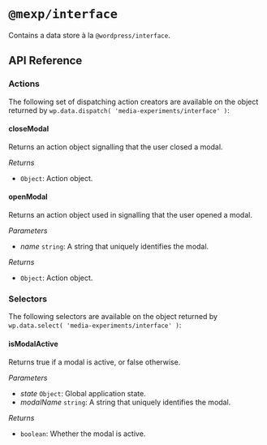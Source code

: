 # `@mexp/interface`

Contains a data store à la `@wordpress/interface`.

## API Reference

### Actions

The following set of dispatching action creators are available on the object returned by `wp.data.dispatch( 'media-experiments/interface' )`:

<!-- START TOKEN(Autogenerated actions|src/store/actions.ts) -->

#### closeModal

Returns an action object signalling that the user closed a modal.

_Returns_

-   `Object`: Action object.

#### openModal

Returns an action object used in signalling that the user opened a modal.

_Parameters_

-   _name_ `string`: A string that uniquely identifies the modal.

_Returns_

-   `Object`: Action object.

<!-- END TOKEN(Autogenerated actions|src/store/actions.ts) -->

### Selectors

The following selectors are available on the object returned by `wp.data.select( 'media-experiments/interface' )`:

<!-- START TOKEN(Autogenerated selectors|src/store/selectors.ts) -->

#### isModalActive

Returns true if a modal is active, or false otherwise.

_Parameters_

-   _state_ `Object`: Global application state.
-   _modalName_ `string`: A string that uniquely identifies the modal.

_Returns_

-   `boolean`: Whether the modal is active.


<!-- END TOKEN(Autogenerated selectors|src/store/selectors.ts) -->
